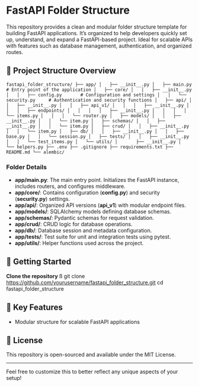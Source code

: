 # FastAPI Folder Structure

This repository provides a clean and modular folder structure template for building FastAPI applications. It’s organized to help developers quickly set up, understand, and expand a FastAPI-based project. Ideal for scalable APIs with features such as database management, authentication, and organized routes.


## 📁 Project Structure Overview

`fastapi_folder_structure/
├── app/
│   ├── __init__.py
│   ├── main.py            # Entry point of the application
│   ├── core/
│   │   ├── __init__.py
│   │   ├── config.py       # Configuration and settings
│   │   └── security.py     # Authentication and security functions
│   ├── api/
│   │   ├── __init__.py
│   │   ├── api_v1/
│   │   │   ├── __init__.py
│   │   │   ├── endpoints/
│   │   │   │   ├── __init__.py
│   │   │   │   └── items.py
│   │   │   └── router.py
│   ├── models/
│   │   ├── __init__.py
│   │   └── item.py
│   ├── schemas/
│   │   ├── __init__.py
│   │   └── item.py
│   ├── crud/
│   │   ├── __init__.py
│   │   └── item.py
│   ├── db/
│   │   ├── __init__.py
│   │   ├── base.py
│   │   └── session.py
│   ├── tests/
│   │   ├── __init__.py
│   │   └── test_items.py
│   └── utils/
│       ├── __init__.py
│       └── helpers.py
├── .env
├── .gitignore
├── requirements.txt
├── README.md
└── alembic/`

### Folder Details

* **app/main.py**: The main entry point. Initializes the FastAPI instance, includes routers, and configures middleware.
* **app/core/**: Contains configuration (**config.py**) and security (**security.py**) settings.
* **app/api/**: Organized API versions (**api_v1**) with modular endpoint files.
* **app/models/**: SQLAlchemy models defining database schemas.
* **app/schemas/**: Pydantic schemas for request validation.
* **app/crud/**: CRUD logic for database operations.
* **app/db/**: Database session and metadata configuration.
* **app/tests/**: Test suite for unit and integration tests using pytest.
* **app/utils/**: Helper functions used across the project.


## 🚀 Getting Started

**Clone the repository**
ß
git clone https://github.com/yourusername/fastapi_folder_structure.git
cd fastapi_folder_structure


## 🔧 Key Features

* Modular structure for scalable FastAPI applications


## 📝 License

This repository is open-sourced and available under the MIT License.

--------------------------------------------------------------------------------------------------------------------------

Feel free to customize this to better reflect any unique aspects of your setup!